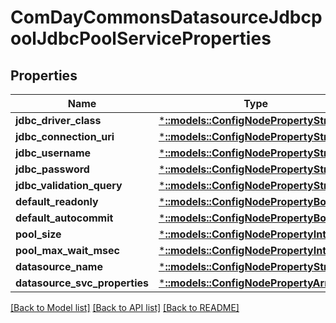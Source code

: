 # ComDayCommonsDatasourceJdbcpoolJdbcPoolServiceProperties

## Properties
Name | Type | Description | Notes
------------ | ------------- | ------------- | -------------
**jdbc_driver_class** | [***::models::ConfigNodePropertyString**](configNodePropertyString.md) |  | [optional] 
**jdbc_connection_uri** | [***::models::ConfigNodePropertyString**](configNodePropertyString.md) |  | [optional] 
**jdbc_username** | [***::models::ConfigNodePropertyString**](configNodePropertyString.md) |  | [optional] 
**jdbc_password** | [***::models::ConfigNodePropertyString**](configNodePropertyString.md) |  | [optional] 
**jdbc_validation_query** | [***::models::ConfigNodePropertyString**](configNodePropertyString.md) |  | [optional] 
**default_readonly** | [***::models::ConfigNodePropertyBoolean**](configNodePropertyBoolean.md) |  | [optional] 
**default_autocommit** | [***::models::ConfigNodePropertyBoolean**](configNodePropertyBoolean.md) |  | [optional] 
**pool_size** | [***::models::ConfigNodePropertyInteger**](configNodePropertyInteger.md) |  | [optional] 
**pool_max_wait_msec** | [***::models::ConfigNodePropertyInteger**](configNodePropertyInteger.md) |  | [optional] 
**datasource_name** | [***::models::ConfigNodePropertyString**](configNodePropertyString.md) |  | [optional] 
**datasource_svc_properties** | [***::models::ConfigNodePropertyArray**](configNodePropertyArray.md) |  | [optional] 

[[Back to Model list]](../README.md#documentation-for-models) [[Back to API list]](../README.md#documentation-for-api-endpoints) [[Back to README]](../README.md)


